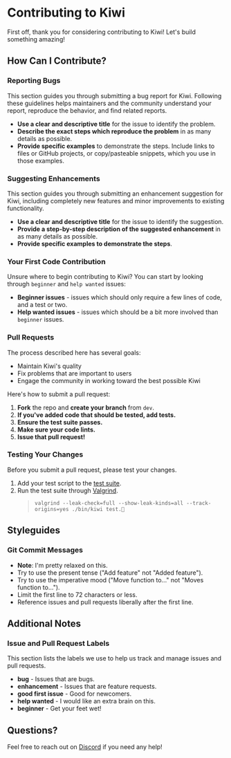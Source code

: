 # Contributing to Kiwi

First off, thank you for considering contributing to Kiwi! Let's build something amazing!

## How Can I Contribute?

### Reporting Bugs

This section guides you through submitting a bug report for Kiwi. Following these guidelines helps maintainers and the community understand your report, reproduce the behavior, and find related reports.

- **Use a clear and descriptive title** for the issue to identify the problem.
- **Describe the exact steps which reproduce the problem** in as many details as possible.
- **Provide specific examples** to demonstrate the steps. Include links to files or GitHub projects, or copy/pasteable snippets, which you use in those examples.

### Suggesting Enhancements

This section guides you through submitting an enhancement suggestion for Kiwi, including completely new features and minor improvements to existing functionality.

- **Use a clear and descriptive title** for the issue to identify the suggestion.
- **Provide a step-by-step description of the suggested enhancement** in as many details as possible.
- **Provide specific examples to demonstrate the steps**.

### Your First Code Contribution

Unsure where to begin contributing to Kiwi? You can start by looking through `beginner` and `help wanted` issues:

- **Beginner issues** - issues which should only require a few lines of code, and a test or two.
- **Help wanted issues** - issues which should be a bit more involved than `beginner` issues.

### Pull Requests

The process described here has several goals:

- Maintain Kiwi's quality
- Fix problems that are important to users
- Engage the community in working toward the best possible Kiwi

Here's how to submit a pull request:

1. **Fork** the repo and **create your branch** from `dev`.
2. **If you've added code that should be tested, add tests.**
3. **Ensure the test suite passes.**
4. **Make sure your code lints.**
5. **Issue that pull request!**

### Testing Your Changes

Before you submit a pull request, please test your changes.

1. Add your test script to the [test suite](test.🥝).
2. Run the test suite through [Valgrind](https://valgrind.org/).
    > `valgrind --leak-check=full --show-leak-kinds=all --track-origins=yes ./bin/kiwi test.🥝`

## Styleguides

### Git Commit Messages

- **Note**: I'm pretty relaxed on this.
- Try to use the present tense ("Add feature" not "Added feature").
- Try to use the imperative mood ("Move function to..." not "Moves function to...").
- Limit the first line to 72 characters or less.
- Reference issues and pull requests liberally after the first line.

## Additional Notes

### Issue and Pull Request Labels

This section lists the labels we use to help us track and manage issues and pull requests.

- **bug** - Issues that are bugs.
- **enhancement** - Issues that are feature requests.
- **good first issue** - Good for newcomers.
- **help wanted** - I would like an extra brain on this.
- **beginner** - Get your feet wet!

## Questions?

Feel free to reach out on [Discord](https://discord.com/channels/1221516965743431841/1221553678104920195) if you need any help!
